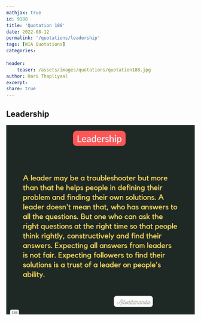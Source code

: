 ```yaml
---
mathjax: true
id: 9188
title: 'Quotation 188'
date: 2022-08-12
permalink: '/quotations/leadership'
tags: [WIA Quotations] 
categories: 

header:
    teaser: /assets/images/quotations/quotation188.jpg
author: Hari Thapliyaal 
excerpt:
share: true 
---
```


## Leadership

![Leadership](/assets/images/quotations/quotation188.jpg)
